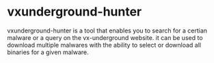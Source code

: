 # vxunderground-hunter

vxunderground-hunter is a tool that enables you to search for a certian malware or a query on the vx-underground website.
it can be used to download multiple malwares with the ability to select or download all binaries for a given malware.

